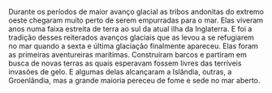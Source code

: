 ﻿Durante os períodos de maior avanço glacial as tribos andonitas do extremo oeste chegaram muito perto de serem empurradas para o mar. Elas viveram anos numa faixa estreita de terra ao sul da atual ilha da Inglaterra. E foi a tradição desses reiterados avanços glaciais que as levou a se refugiarem no mar quando a sexta e última glaciação finalmente apareceu. Elas foram as primeiras aventureiras marítimas. Construíram barcos e partiram em busca de novas terras as quais esperavam fossem livres das terríveis invasões de gelo. E algumas delas alcançaram a Islândia, outras, a Groenlândia, mas a grande maioria pereceu de fome e sede no mar aberto.